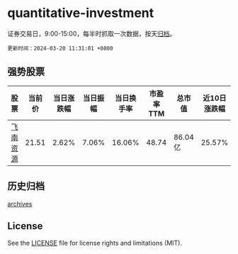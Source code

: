 # quantitative-investment

证券交易日，9:00-15:00，每半时抓取一次数据，按天[归档](archives)。

`更新时间：2024-03-20 11:31:01 +0800`

## 强势股票

|股票|当前价|当日涨跌幅|当日振幅|当日换手率|市盈率TTM|总市值|近10日涨跌幅|
|----|----|----|----|----|----|----|----|
|[飞南资源](https://xueqiu.com/S/SZ301500)|21.51|2.62%|7.06%|16.06%|48.74|86.04亿|25.57%|

## 历史归档

[archives](archives)

## License

See the [LICENSE](LICENSE) file for license rights and limitations (MIT).
